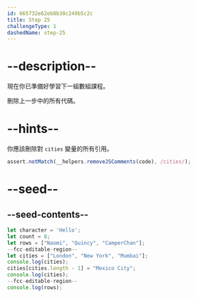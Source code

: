 ```yaml
---
id: 665732e62eb8b30c249b5c2c
title: Step 25
challengeType: 1
dashedName: step-25
---
```


# --description--

現在你已準備好學習下一組數組課程。

刪除上一步中的所有代碼。

# --hints--

你應該刪除對 `cities` 變量的所有引用。

```js
assert.notMatch(__helpers.removeJSComments(code), /cities/);
```

# --seed--

## --seed-contents--

```js
let character = 'Hello';
let count = 8;
let rows = ["Naomi", "Quincy", "CamperChan"];
--fcc-editable-region--
let cities = ["London", "New York", "Mumbai"];
console.log(cities);
cities[cities.length - 1] = "Mexico City";
console.log(cities);
--fcc-editable-region--
console.log(rows);
```
